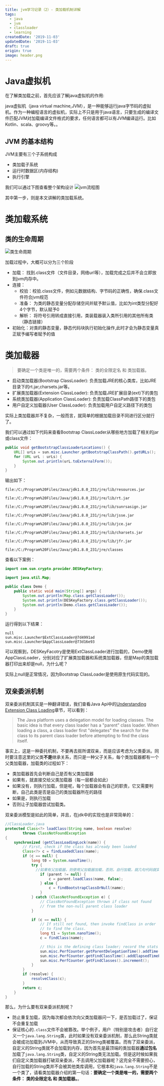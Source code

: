 ```yaml
---
title: jvm学习记录（2）- 类加载机制详解
tags:
  - java
  - jvm
  - classloader
  - learning
createdDate: '2019-11-03'
updatedDate: '2019-11-03'
draft: true
origin: true
image: header.png
---
```


# Java虚拟机

在了解类加载之前，首先应该了解java虚拟机的作用:

java虚拟机（java virtual machine,JVM），是一种能够运行java字节码的虚拟机。作为一种编程语言的虚拟机，实际上不只是用于java语言，只要生成的编译文件匹配JVM对加载编译文件格式的要求，任何语言都可以有JVM编译运行。比如Kotlin、scala、groovy等。。

## JVM 的基本结构

JVM主要有三个子系统构成

* 类加载子系统
* 运行时数据区(内存结构)
* 执行引擎

我们可以通过下图查看整个架构设计
![jvm流程图](./jvm流程图.jpg)

其中第一步，则是本文讲解的类加载系统。

# 类加载系统

## 类的生命周期

![类生命周期](./类生命周期.jpg)

加载过程中，大概可以分为三个阶段

* 加载： 找到.class文件（文件目录，网络url等），加载完成之后并不会立即放到jvm内存中。
* 连接： 
    * 校验：校验.class文件，例如元数据结构、字节码的正确性，确保.class文件符合jvm规范
    * 准备： 为类的静态变量分配存储空间并赋予默认值，比如为int类型分配好4个字节，默认赋予0
    * 解析： 将符号引用转成直接引用，类装载器装入类所引用的其他所有类（静态链接）
* 初始化：对类的静态变量，静态代码块执行初始化操作,此时才会为静态变量真正赋予编写者赋予的值

# 类加载器

> 要确定一个类是唯一的，需要两个条件： 类的全限定名 和 类加载器。


* 启动类加载器(Bootstrap ClassLoader): 负责加载JRE的核心类库，比如JRE目录下的rt.jar,charsets.jar等。
* 扩展类加载器(Extension ClassLoader): 负责加载JRE扩展目录(ext)下的类包
* 系统类加载器(Application ClassLoader): 负责加载ClassPath路径下的类包
* 用户自定义加载器(User ClassLoader): 负责加载用户自定义路径下的类包


实际上类加载器并不复杂，一般而言，就简单的根据加载目录不同进行区分就行了。

我们可以通过如下代码来查看Bootstrap ClassLoader从哪些地方加载了相关的jar或class文件：

```java
public void getBootstrapClassLoaderLocations() {
    URL[] urLs = sun.misc.Launcher.getBootstrapClassPath().getURLs();
    for (URL urL : urLs) {
        System.out.println(urL.toExternalForm());
    }
}
```

输出如下：

```
file:/C:/Program%20Files/Java/jdk1.8.0_231/jre/lib/resources.jar

file:/C:/Program%20Files/Java/jdk1.8.0_231/jre/lib/rt.jar

file:/C:/Program%20Files/Java/jdk1.8.0_231/jre/lib/sunrsasign.jar

file:/C:/Program%20Files/Java/jdk1.8.0_231/jre/lib/jsse.jar

file:/C:/Program%20Files/Java/jdk1.8.0_231/jre/lib/jce.jar

file:/C:/Program%20Files/Java/jdk1.8.0_231/jre/lib/charsets.jar

file:/C:/Program%20Files/Java/jdk1.8.0_231/jre/lib/jfr.jar

file:/C:/Program%20Files/Java/jdk1.8.0_231/jre/classes
```

查看以下案例：

```java
import com.sun.crypto.provider.DESKeyFactory;

import java.util.Map;

public class Demo {
    public static void main(String[] args) {
        System.out.println(Map.class.getClassLoader());
        System.out.println(DESKeyFactory.class.getClassLoader());
        System.out.println(Demo.class.getClassLoader());
    }
}

```

运行得到以下结果：

```
null
sun.misc.Launcher$ExtClassLoader@7d4991ad
sun.misc.Launcher$AppClassLoader@73d16e93
```

可以观察到，DESKeyFacotry是使用ExtClassLoader进行加载的，Demo使用AppClassLoader，分别对应了扩展类加载器和系统类加载器，但是Map的类加载器打印出来却是null，为什么呢？

实际上null是正常情况，因为Bootstrap ClassLoader是使用原生代码实现的。


## 双亲委派机制

双亲委派机制其实是一种翻译错误，我们查看Java Api中的[Understanding Extension Class Loading](https://docs.oracle.com/javase/tutorial/ext/basics/load.html)章节，可以看到：

> The Java platform uses a delegation model for loading classes. The basic idea is that every class loader has a "parent" class loader. When loading a class, a class loader first "delegates" the search for the class to its parent class loader before attempting to find the class itself.

事实上，这是一种委托机制，不要再去抠所谓双亲，而是应该考虑为父类委派。同时要注意这里的父类**不是**继承关系，而只是一种父子关系，每个类加载器都有一个父类加载器，加载类的过程如下：

* 类加载器首先会判断自己是否有父类加载器
* 如果有，就直接交给父类加载器（每一层都会如此）
* 如果没有，则执行加载，但是呢，每个加载器会有自己的职责，它又需要判断，自己此类是否是自己的类加载器所在的路径
* 如果是，则执行加载
* 否则让子加载器尝试加载类。

双亲委派模型是如此的简单，并且，在jdk中的实现也是非常简单的：

```java
//ClassLoader.java
protected Class<?> loadClass(String name, boolean resolve)
        throws ClassNotFoundException
{
    synchronized (getClassLoadingLock(name)) {
        // First, check if the class has already been loaded
        Class<?> c = findLoadedClass(name);
        if (c == null) {
            long t0 = System.nanoTime();
            try {
              //如果有父加载器，则使用父加载器加载，否则，自行加载，就几句代码就实现了
                if (parent != null) {
                    c = parent.loadClass(name, false);
                } else {
                    c = findBootstrapClassOrNull(name);
                }
            } catch (ClassNotFoundException e) {
                // ClassNotFoundException thrown if class not found
                // from the non-null parent class loader
            }

            if (c == null) {
                // If still not found, then invoke findClass in order
                // to find the class.
                long t1 = System.nanoTime();
                c = findClass(name);

                // this is the defining class loader; record the stats
                sun.misc.PerfCounter.getParentDelegationTime().addTime(t1 - t0);
                sun.misc.PerfCounter.getFindClassTime().addElapsedTimeFrom(t1);
                sun.misc.PerfCounter.getFindClasses().increment();
            }
        }
        if (resolve) {
            resolveClass(c);
        }
        return c;
    }
}
```

那么，为什么要有双亲委派机制呢？

* 防止重复加载，因为每次都会依次向父类加载器问一下，是否加载过了，保证不会重复加载
* 保证核心的`.class`文件不会被篡改。举个例子，用户（特别是攻击者）自行定义一个`java.lang.String`类，此时如果没有双亲委派机制，那么此String类就会被成功加载到JVM中，从而导致真正的String类被覆盖。而有了双亲委派，自定义的String类就不会加载到内存，因为首先是最顶端的类加载器**通过包名**加载了`java.lang.String`类，自定义的String类无法加载。但是这时候如果我们自定义类加载器打破双亲委派，不去调用父加载器呢？这完全不需要担心，自行加载的String类并不会被其他类库调用，它根本和`java.lang.String`不是一个类了，请看类加载器介绍的第一句话：**要确定一个类是唯一的，需要两个条件： 类的全限定名 和 类加载器。**。

